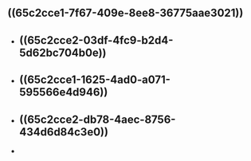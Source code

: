 ## ((65c2cce1-7f67-409e-8ee8-36775aae3021))
- ## ((65c2cce2-03df-4fc9-b2d4-5d62bc704b0e))
- ## ((65c2cce1-1625-4ad0-a071-595566e4d946))
- ## ((65c2cce2-db78-4aec-8756-434d6d84c3e0))
-